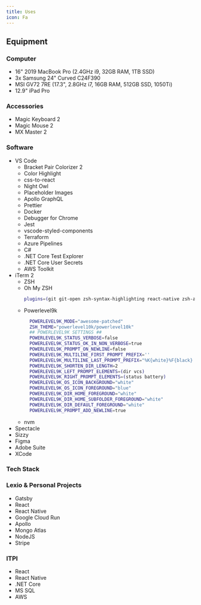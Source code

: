 ```yaml
---
title: Uses
icon: Fa
---
```


## Equipment

### Computer

- 16" 2019 MacBook Pro (2.4GHz i9, 32GB RAM, 1TB SSD)
- 3x Samsung 24" Curved C24F390
- MSI GV72 7RE (17.3", 2.8GHz i7, 16GB RAM, 512GB SSD, 1050Ti)
- 12.9" iPad Pro

### Accessories

- Magic Keyboard 2
- Magic Mouse 2
- MX Master 2

### Software

- VS Code
  - Bracket Pair Colorizer 2
  - Color Highlight
  - css-to-react
  - Night Owl
  - Placeholder Images
  - Apollo GraphQL
  - Prettier
  - Docker
  - Debugger for Chrome
  - Jest
  - vscode-styled-components
  - Terraform
  - Azure Pipelines
  - C#
  - .NET Core Test Explorer
  - .NET Core User Secrets
  - AWS Toolkit
- iTerm 2
  - ZSH
  - Oh My ZSH
    ```sh
    plugins=(git git-open zsh-syntax-highlighting react-native zsh-autosuggestions encode64)
    ```
  - Powerlevel9k
    ```sh
      POWERLEVEL9K_MODE="awesome-patched"
      ZSH_THEME="powerlevel10k/powerlevel10k"
      ## POWERLEVEL9K SETTINGS ##
      POWERLEVEL9K_STATUS_VERBOSE=false
      POWERLEVEL9K_STATUS_OK_IN_NON_VERBOSE=true
      POWERLEVEL9K_PROMPT_ON_NEWLINE=false
      POWERLEVEL9K_MULTILINE_FIRST_PROMPT_PREFIX=''
      POWERLEVEL9K_MULTILINE_LAST_PROMPT_PREFIX="%K{white}%F{black} \UE12E `date +%T` %f%k%F{white}%f "
      POWERLEVEL9K_SHORTEN_DIR_LENGTH=2
      POWERLEVEL9K_LEFT_PROMPT_ELEMENTS=(dir vcs)
      POWERLEVEL9K_RIGHT_PROMPT_ELEMENTS=(status battery)
      POWERLEVEL9K_OS_ICON_BACKGROUND="white"
      POWERLEVEL9K_OS_ICON_FOREGROUND="blue"
      POWERLEVEL9K_DIR_HOME_FOREGROUND="white"
      POWERLEVEL9K_DIR_HOME_SUBFOLDER_FOREGROUND="white"
      POWERLEVEL9K_DIR_DEFAULT_FOREGROUND="white"
      POWERLEVEL9K_PROMPT_ADD_NEWLINE=true
    ```
  - nvm
- Spectacle
- Sizzy
- Figma
- Adobe Suite
- XCode

### Tech Stack

### Lexio & Personal Projects

- Gatsby
- React
- React Native
- Google Cloud Run
- Apollo
- Mongo Atlas
- NodeJS
- Stripe

### ITPI

- React
- React Native
- .NET Core
- MS SQL
- AWS
